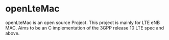 # openLteMac
openLteMac is an open source Project. This project is mainly for LTE eNB  MAC. Aims to be an C implementation of the 3GPP release 10 LTE spec and above.
